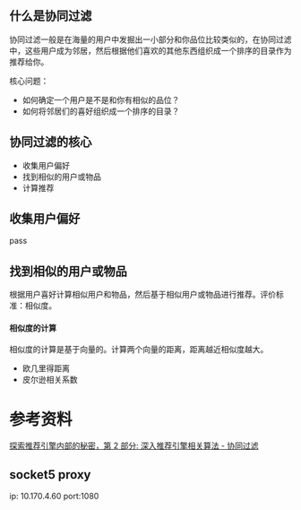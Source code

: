 ## 什么是协同过滤

协同过滤一般是在海量的用户中发掘出一小部分和你品位比较类似的，在协同过滤中，这些用户成为邻居，然后根据他们喜欢的其他东西组织成一个排序的目录作为推荐给你。

核心问题：

* 如何确定一个用户是不是和你有相似的品位？
* 如何将邻居们的喜好组织成一个排序的目录？

## 协同过滤的核心

* 收集用户偏好
* 找到相似的用户或物品
* 计算推荐

## 收集用户偏好

pass

## 找到相似的用户或物品

根据用户喜好计算相似用户和物品，然后基于相似用户或物品进行推荐。评价标准：相似度。

#### 相似度的计算

相似度的计算是基于向量的。计算两个向量的距离，距离越近相似度越大。

* 欧几里得距离
* 皮尔逊相关系数
# 参考资料

[探索推荐引擎内部的秘密，第 2 部分: 深入推荐引擎相关算法 - 协同过滤](https://www.ibm.com/developerworks/cn/web/1103_zhaoct_recommstudy2/)

## socket5 proxy

ip: 10.170.4.60 port:1080
